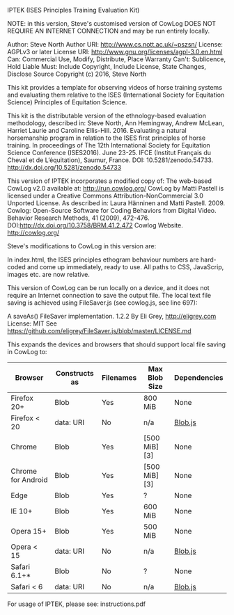 IPTEK (ISES Principles Training Evaluation Kit)

NOTE: in this version, Steve's customised version of CowLog DOES NOT REQUIRE AN INTERNET CONNECTION and may be run entirely locally.

Author:  Steve North
Author URI:  http://www.cs.nott.ac.uk/~pszsn/
License: AGPLv3 or later
License URI: http://www.gnu.org/licenses/agpl-3.0.en.html
Can: Commercial Use, Modify, Distribute, Place Warranty
Can't: Sublicence, Hold Liable
Must: Include Copyright, Include License, State Changes, Disclose Source
Copyright (c) 2016, Steve North

This kit provides a template for observing videos of horse training systems and evaluating them relative to the ISES (International Society for Equitation Science) Principles of Equitation Science.

This kit is the distributable version of the ethnology-based evaluation methodology, described in:
Steve North, Ann Hemingway, Andrew McLean, Harriet Laurie and Caroline Ellis-Hill. 2016. Evaluating a natural horsemanship program in relation to the ISES first principles of horse training. In proceedings of The 12th International Society for Equitation Science Conference (ISES2016). June 23-25. IFCE (Institut Français du Cheval et de L’équitation), Saumur, France. DOI: 10.5281/zenodo.54733. http://dx.doi.org/10.5281/zenodo.54733

This version of IPTEK incorporates a modified copy of:
The web-based CowLog v2.0 available at: http://run.cowlog.org/
CowLog by Matti Pastell is licensed under a Creative Commons Attribution-NonCommercial 3.0 Unported License.
As described in:
Laura Hänninen and Matti Pastell. 2009. Cowlog: Open-Source Software for Coding Behaviors from Digital Video. Behavior Research Methods, 41 (2009), 472-476. DOI:http://dx.doi.org/10.3758/BRM.41.2.472
Cowlog Website. http://cowlog.org/

Steve's modifications to CowLog in this version are:

In index.html, the ISES principles ethogram behaviour numbers are hard-coded and come up immediately, ready to use.
All paths to CSS, JavaScrip, images etc. are now relative.

This version of CowLog can be run locally on a device, and it does not require an Internet connection to save the output file. The local text file saving is achieved using FileSaver.js (see cowlog.js, see line 697):

A saveAs() FileSaver implementation.
1.2.2
By Eli Grey, http://eligrey.com
License: MIT
See https://github.com/eligrey/FileSaver.js/blob/master/LICENSE.md

This expands the devices and browsers that should support local file saving in CowLog to:

| Browser        | Constructs as | Filenames    | Max Blob Size | Dependencies |
| -------------- | ------------- | ------------ | ------------- | ------------ |
| Firefox 20+    | Blob          | Yes          | 800 MiB       | None         |
| Firefox < 20   | data: URI     | No           | n/a           | [Blob.js](https://github.com/eligrey/Blob.js) |
| Chrome         | Blob          | Yes          | [500 MiB][3]  | None         |
| Chrome for Android | Blob      | Yes          | [500 MiB][3]  | None         |
| Edge           | Blob          | Yes          | ?             | None         |
| IE 10+         | Blob          | Yes          | 600 MiB       | None         |
| Opera 15+      | Blob          | Yes          | 500 MiB       | None         |
| Opera < 15     | data: URI     | No           | n/a           | [Blob.js](https://github.com/eligrey/Blob.js) |
| Safari 6.1+*   | Blob          | No           | ?             | None         |
| Safari < 6     | data: URI     | No           | n/a           | [Blob.js](https://github.com/eligrey/Blob.js) |

For usage of IPTEK, please see: instructions.pdf
